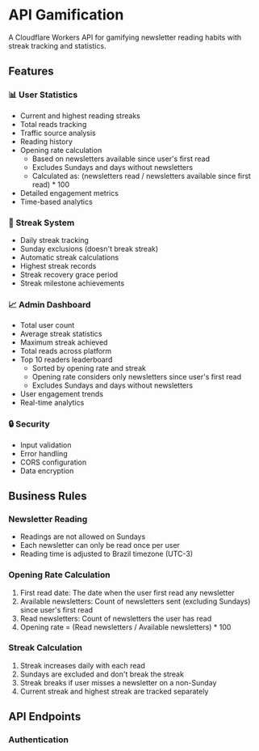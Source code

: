 # API Gamification

A Cloudflare Workers API for gamifying newsletter reading habits with streak tracking and statistics.

## Features

### 📊 User Statistics

- Current and highest reading streaks
- Total reads tracking
- Traffic source analysis
- Reading history
- Opening rate calculation
  - Based on newsletters available since user's first read
  - Excludes Sundays and days without newsletters
  - Calculated as: (newsletters read / newsletters available since first read) \* 100
- Detailed engagement metrics
- Time-based analytics

### 🎯 Streak System

- Daily streak tracking
- Sunday exclusions (doesn't break streak)
- Automatic streak calculations
- Highest streak records
- Streak recovery grace period
- Streak milestone achievements

### 📈 Admin Dashboard

- Total user count
- Average streak statistics
- Maximum streak achieved
- Total reads across platform
- Top 10 readers leaderboard
  - Sorted by opening rate and streak
  - Opening rate considers only newsletters since user's first read
  - Excludes Sundays and days without newsletters
- User engagement trends
- Real-time analytics

### 🔒 Security

- Input validation
- Error handling
- CORS configuration
- Data encryption

## Business Rules

### Newsletter Reading

- Readings are not allowed on Sundays
- Each newsletter can only be read once per user
- Reading time is adjusted to Brazil timezone (UTC-3)

### Opening Rate Calculation

1. First read date: The date when the user first read any newsletter
2. Available newsletters: Count of newsletters sent (excluding Sundays) since user's first read
3. Read newsletters: Count of newsletters the user has read
4. Opening rate = (Read newsletters / Available newsletters) \* 100

### Streak Calculation

1. Streak increases daily with each read
2. Sundays are excluded and don't break the streak
3. Streak breaks if user misses a newsletter on a non-Sunday
4. Current streak and highest streak are tracked separately

## API Endpoints

### Authentication
